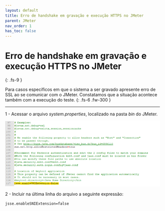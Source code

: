 ```yaml
---
layout: default
title: Erro de handshake em gravação e execução HTTPS no JMeter
parent: JMeter
nav_order: 1
has_toc: false
---
```


# Erro de handshake em gravação e execução HTTPS no JMeter 
{: .fs-9 }

Para casos específicos em que o sistema a ser gravado apresente erro de SSL ao se comunicar com o JMeter. Constatamos que a situação acontece também com a execução do teste.
{: .fs-6 .fw-300 }

---

1 - Acessar o arquivo _system.properties_, localizado na pasta _bin_ do JMeter.

![](https://github.com/rafaelvie/faqperformance/blob/main/img/handshake.png)

2 - Incluir na última linha do arquivo a seguinte expressão:

```
jsse.enableSNIExtension=false
```

